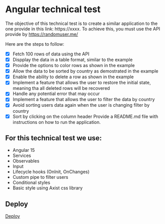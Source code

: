 # Angular technical test

The objective of this technical test is to create a similar application to the one provide in this link: https://xxxx. To achieve this, you must use the API provide by https://randomuser.me/

Here are the steps to follow:

- [x] Fetch 100 rows of data using the API
- [x] Dispplay the data in a table format, similar to the example
- [x] Provide the options to color rows as shown in the example
- [x] Allow the data to be sorted by country as demostrated in the example
- [x] Enable the ability to delete a row as shown in the example
- [x] Implement a feature that allows the user to restore the initial state, meaning tha all deleted rows will be recovered
- [x] Handle any potential error that may occur
- [x] Implement a feature that allows the user to filter the data by country
- [x] Avoid sorting users data again when the user is changing filter by country
- [x] Sort by clicking on the column header
Provide a README.md file with instructions on how to run the application.

## For this technical test we use:
- Angular 15
- Services
- Observables
- Input
- Lifecycle hooks (OnInit, OnChanges)
- Custom pipe to filter users
- Conditional styles
- Basic style using Axist css library

## Deploy
[Deploy](https://55ktest.vercel.app/)
